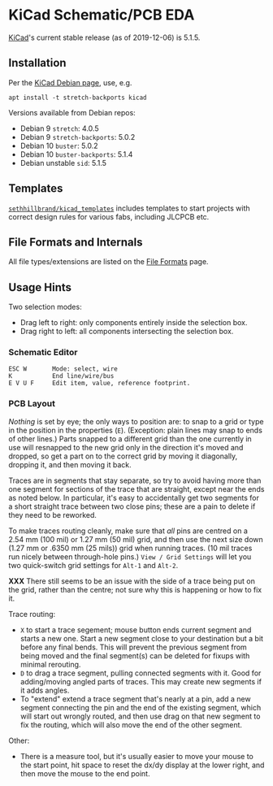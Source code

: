 KiCad Schematic/PCB EDA
=======================

[KiCad]'s current stable release (as of 2019-12-06) is 5.1.5.


Installation
------------

Per the [KiCad Debian page][inst-debian], use, e.g.

    apt install -t stretch-backports kicad

Versions available from Debian repos:
- Debian 9 `stretch`: 4.0.5
- Debian 9 `stretch-backports`: 5.0.2
- Debian 10 `buster`: 5.0.2
- Debian 10 `buster-backports`: 5.1.4
- Debian unstable `sid`: 5.1.5


Templates
---------

[`sethhillbrand/kicad_templates`][hill] includes templates to start
projects with correct design rules for various fabs, including JLCPCB etc.


File Formats and Internals
--------------------------

All file types/extensions are listed on the [File Formats] page.


Usage Hints
-----------

Two selection modes:
- Drag left to right: only components entirely inside the selection box.
- Drag right to left: all components intersecting the selection box.

### Schematic Editor


    ESC W       Mode: select, wire
    K           End line/wire/bus
    E V U F     Edit item, value, reference footprint.

### PCB Layout

_Nothing_ is set by eye; the only ways to position are: to snap to a grid
or type in the position in the properties (`E`). (Exception: plain lines
may snap to ends of other lines.) Parts snapped to a different grid than
the one currently in use will resnapped to the new grid only in the
direction it's moved and dropped, so get a part on to the correct grid by
moving it diagonally, dropping it, and then moving it back.

Traces are in segments that stay separate, so try to avoid having more than
one segment for sections of the trace that are straight, except near the
ends as noted below. In particular, it's easy to accidentally get two
segments for a short straight trace between two close pins; these are a
pain to delete if they need to be reworked.

To make traces routing cleanly, make sure that _all_ pins are centred on a
2.54 mm (100 mil) or 1.27 mm (50 mil) grid, and then use the next size down
(1.27 mm or .6350 mm (25 mils)) grid when running traces. (10 mil traces
run nicely between through-hole pins.) `View / Grid Settings` will let you
two quick-switch grid settings for `Alt-1` and `Alt-2`.

__XXX__ There still seems to be an issue with the side of a trace being put
on the grid, rather than the centre; not sure why this is happening or how
to fix it.

Trace routing:
- `X` to start a trace segement; mouse button ends current segment and
  starts a new one. Start a new segment close to your destination but a bit
  before any final bends. This will prevent the previous segment from being
  moved and the final segment(s) can be deleted for fixups with minimal
  rerouting.
- `D` to drag a trace segment, pulling connected segments with it. Good for
  adding/moving angled parts of traces. This may create new segments if it
  adds angles.
- To "extend" extend a trace segment that's nearly at a pin, add a new
  segment connecting the pin and the end of the existing segment, which
  will start out wrongly routed, and then use drag on that new segment to
  fix the routing, which will also move the end of the other segment.

Other:
- There is a measure tool, but it's usually easier to move your mouse to
  the start point, hit space to reset the dx/dy display at the lower right,
  and then move the mouse to the end point.



<!-------------------------------------------------------------------->
[KiCad]: https://www.kicad-pcb.org/
[inst-debian]: https://www.kicad-pcb.org/

[hill]: https://github.com/sethhillbrand/kicad_templates

[File Formats]: https://kicad.org/help/file-formats/
